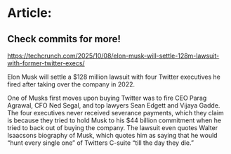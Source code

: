 # Article:

## Check commits for more!
https://techcrunch.com/2025/10/08/elon-musk-will-settle-128m-lawsuit-with-former-twitter-execs/

Elon Musk will settle a $128 million lawsuit with four Twitter executives he fired after taking over the company in 2022.

One of Musks first moves upon buying Twitter was to fire CEO Parag Agrawal, CFO Ned Segal, and top lawyers Sean Edgett and Vijaya Gadde. The four executives never received severance payments, which they claim is because they tried to hold Musk to his $44 billion commitment when he tried to back out of buying the company. The lawsuit even quotes Walter Isaacsons biography of Musk, which quotes him as saying that he would &#8220;hunt every single one&#8221; of Twitters C-suite &#8220;till the day they die.&#8221;